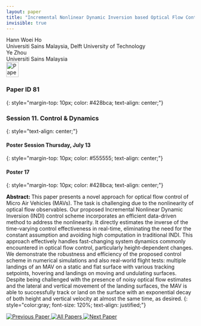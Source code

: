 ```yaml
---
layout: paper
title: "Incremental Nonlinear Dynamic Inversion based Optical Flow Control for Flying Robots: An Efficient Data-driven Approach"
invisible: true
---
```

<div class="paper-authors">
<div class="paper-author-box">
    <div class="paper-author-name">Hann Woei Ho</div>
    <div class="paper-author-uni">Universiti Sains Malaysia, Delft University of Technology</div>
</div>
<div class="paper-author-box">
    <div class="paper-author-name">Ye Zhou</div>
    <div class="paper-author-uni">Universiti Sains Malaysia</div>
</div>

</div><div class="paper-pdf">
<div> <a href="http://www.roboticsproceedings.org/rss19/p081.pdf"><img src="{{ site.baseurl }}/images/paper_link.png" alt="Paper Website" width = "33"  height = "40"/></a> </div>
</div>

### Paper ID 81
{: style="margin-top: 10px; color: #428bca; text-align: center;"}

### Session 11. Control & Dynamics
{: style="text-align: center;"}

#### Poster Session Thursday, July 13
{: style="margin-top: 10px; color: #555555; text-align: center;"}

#### Poster 17
{: style="margin-top: 10px; color: #428bca; text-align: center;"}

<b style="color: black;">Abstract: </b>This paper presents a novel approach for optical flow control of Micro Air Vehicles (MAVs). The task is challenging due to the nonlinearity of optical flow observables. Our proposed Incremental Nonlinear Dynamic Inversion (INDI) control scheme incorporates an efficient data-driven method to address the nonlinearity. It directly estimates the inverse of the time-varying control effectiveness in real-time, eliminating the need for the constant assumption and avoiding high computation in traditional INDI. This approach effectively handles fast-changing system dynamics commonly encountered in optical flow control, particularly height-dependent changes. We demonstrate the robustness and efficiency of the proposed control scheme in numerical simulations and also real-world flight tests: multiple landings of an MAV on a static and flat surface with various tracking setpoints, hovering and landings on moving and undulating surfaces. Despite being challenged with the presence of noisy optical flow estimates and the lateral and vertical movement of the landing surfaces, the MAV is able to successfully track or land on the surface with an exponential decay of both height and vertical velocity at almost the same time, as desired. 
{: style="color:gray; font-size: 120%; text-align: justified;"}


<div class="paper-menu">
<a href="{{ site.baseurl }}/program/papers/080/"> <img src="{{ site.baseurl }}/images/previous_paper_icon.png" alt="Previous Paper" title="Previous Paper"/> </a>
<a href="{{ site.baseurl }}/program/papers"><img src="{{ site.baseurl }}/images/overview_icon.png" alt="All Papers" title="All Papers"/> </a>
<a href="{{ site.baseurl }}/program/papers/082/"> <img src="{{ site.baseurl }}/images/next_paper_icon.png" alt="Next Paper" title="Next Paper"/> </a>

</div>
